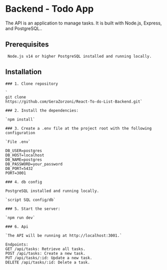 # Backend - Todo App

The API is an application to manage tasks. It is built with Node.js, Express, and PostgreSQL..

## Prerequisites

`
Node.js v14 or higher
PostgreSQL installed and running locally.`

## Installation

```
### 1. Clone repository

`
git clone
https://github.com/GeraZorzoni/React-To-do-List-Backend.git`

### 2. Install the dependencies:

`npm install`

### 3. Create a .env file at the project root with the following configuration

`File .env`

DB_USER=postgres
DB_HOST=localhost
DB_NAME=postgres
DB_PASSWORD=your_password
DB_PORT=5432
PORT=3001

### 4. db config

PostgreSQL installed and running locally.

`script SQL config/db`

### 5. Start the server:

`npm run dev`

### 6. Api

`The API will be running at http://localhost:3001.`

Endpoints:
GET /api/tasks: Retrieve all tasks.
POST /api/tasks: Create a new task.
PUT /api/tasks/:id: Update a new task.
DELETE /api/tasks/:id: Delete a task.



```
